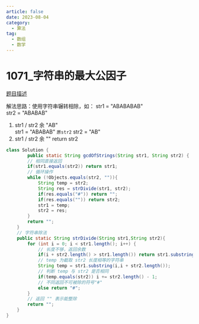 ```yaml
---
article: false
date: 2023-08-04
category: 
  - 算法
tag: 
  - 数组
  - 数学
---
```

# 1071_字符串的最大公因子


<Badge text="简单" type="tip" vertical="middle" />

[题目描述](https://leetcode.cn/problems/greatest-common-divisor-of-strings/description/?envType=study-plan-v2&envId=leetcode-75)

解法思路：使用字符串辗转相除，如：
str1 = "ABABABAB"  
str2 = "ABABAB"  
1. str1 / str2 余 "AB"  
   str1 = "ABABAB" `原str2`
   str2 =  "AB"
2. str1 / str2 余 ""
   return str2


```java
class Solution {
        public static String gcdOfStrings(String str1, String str2) {
        // 相同直接返回
        if(str1.equals(str2)) return str1;
        // 循环操作
        while (!Objects.equals(str2, "")){
            String temp = str2;
            String res = strDivide(str1, str2);
            if(res.equals("#")) return "";
            if(res.equals("")) return str2;
            str1 = temp;
            str2 = res;
        }
        return "";
    }
    // 字符串除法
    public static String strDivide(String str1,String str2){
        for (int i = 0; i < str1.length(); i++) {
            // 长度不够，返回余数
            if(i + str2.length() > str1.length()) return str1.substring(i);
            // temp 为截取 str2 长度相等的字符串
            String temp = str1.substring(i,i + str2.length());
            // 判断 temp 与 str2 是否相同
            if(temp.equals(str2)) i += str2.length() - 1;
            // 不同返回不可被除的符号"#"
            else return "#";
        }
        // 返回 "" 表示能整除
        return "";
    }
}
```

